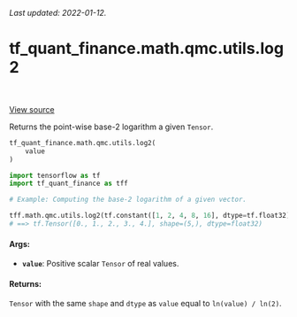<!--
This file is generated by a tool. Do not edit directly.
For open-source contributions the docs will be updated automatically.
-->

*Last updated: 2022-01-12.*

<div itemscope itemtype="http://developers.google.com/ReferenceObject">
<meta itemprop="name" content="tf_quant_finance.math.qmc.utils.log2" />
<meta itemprop="path" content="Stable" />
</div>

# tf_quant_finance.math.qmc.utils.log2

<!-- Insert buttons and diff -->

<table class="tfo-notebook-buttons tfo-api" align="left">
</table>

<a target="_blank" href="https://github.com/google/tf-quant-finance/blob/master/tf_quant_finance/math/qmc/utils.py">View source</a>



Returns the point-wise base-2 logarithm a given `Tensor`.

```python
tf_quant_finance.math.qmc.utils.log2(
    value
)
```



<!-- Placeholder for "Used in" -->

```python
import tensorflow as tf
import tf_quant_finance as tff

# Example: Computing the base-2 logarithm of a given vector.

tff.math.qmc.utils.log2(tf.constant([1, 2, 4, 8, 16], dtype=tf.float32))
# ==> tf.Tensor([0., 1., 2., 3., 4.], shape=(5,), dtype=float32)
```

#### Args:


* <b>`value`</b>: Positive scalar `Tensor` of real values.


#### Returns:

`Tensor` with the same `shape` and `dtype` as `value` equal to `ln(value) /
ln(2)`.
